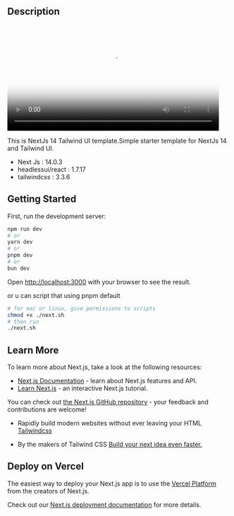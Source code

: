 ## Description

<div>
   <video width="480" height="240" poster="/public/poster.png" controls>
      <source src="https://cdn.discordapp.com/attachments/959038004939337728/1181967953244205107/nextjs14-tailwindUI.mp4?ex=6582fc6f&is=6570876f&hm=902a8681a70ee688950fe119decb6da9fef51e2a49164d6a506f3abab3fa476b&" type="video/mp4">
   </video>
</div>

This is NextJs 14 Tailwind UI template.Simple starter template for NextJs 14 and Tailwind UI.

- Next Js : 14.0.3
- headlessui/react : 1.7.17
- tailwindcss : 3.3.6

## Getting Started

First, run the development server:

```bash
npm run dev
# or
yarn dev
# or
pnpm dev
# or
bun dev
```

Open [http://localhost:3000](http://localhost:3000) with your browser to see the result.

or u can script that using pnpm default

```bash
# for mac or linux, give permissions to scripts
chmod +x ./next.sh
# then run
./next.sh
```

## Learn More

To learn more about Next.js, take a look at the following resources:

- [Next.js Documentation](https://nextjs.org/docs) - learn about Next.js features and API.
- [Learn Next.js](https://nextjs.org/learn) - an interactive Next.js tutorial.

You can check out [the Next.js GitHub repository](https://github.com/vercel/next.js/) - your feedback and contributions are welcome!

- Rapidly build modern websites without ever leaving your HTML [ Tailwindcss](https://tailwindcss.com/)

- By the makers of Tailwind CSS [ Build your next idea even faster.](https://tailwindui.com/)

## Deploy on Vercel

The easiest way to deploy your Next.js app is to use the [Vercel Platform](https://vercel.com/new?utm_medium=default-template&filter=next.js&utm_source=create-next-app&utm_campaign=create-next-app-readme) from the creators of Next.js.

Check out our [Next.js deployment documentation](https://nextjs.org/docs/deployment) for more details.
